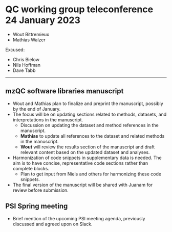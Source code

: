 # QC working group teleconference 24 January 2023

- Wout Bittremieux
- Mathias Walzer

Excused:

- Chris Bielow
- Nils Hoffman
- Dave Tabb

---

## mzQC software libraries manuscript

- Wout and Mathias plan to finalize and preprint the manuscript, possibly by the end of January.
- The focus will be on updating sections related to methods, datasets, and interpretations in the manuscript.
    - Discussion on updating the dataset and method references in the manuscript.
    - **Mathias** to update all references to the dataset and related methods in the manuscript.
    - **Wout** will review the results section of the manuscript and draft relevant content based on the updated dataset and analyses.
- Harmonization of code snippets in supplementary data is needed. The aim is to have concise, representative code sections rather than complete blocks.
    - Plan to get input from Niels and others for harmonizing these code snippets.
- The final version of the manuscript will be shared with Juanam for review before submission.

## PSI Spring meeting

- Brief mention of the upcoming PSI meeting agenda, previously discussed and agreed upon on Slack.
